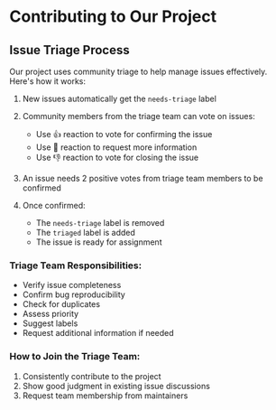 # Contributing to Our Project

## Issue Triage Process

Our project uses community triage to help manage issues effectively. Here's how it works:

1. New issues automatically get the `needs-triage` label
2. Community members from the triage team can vote on issues:
   - Use 👍 reaction to vote for confirming the issue
   - Use 💭 reaction to request more information
   - Use 👎 reaction to vote for closing the issue

3. An issue needs 2 positive votes from triage team members to be confirmed
4. Once confirmed:
   - The `needs-triage` label is removed
   - The `triaged` label is added
   - The issue is ready for assignment

### Triage Team Responsibilities:
- Verify issue completeness
- Confirm bug reproducibility
- Check for duplicates
- Assess priority
- Suggest labels
- Request additional information if needed

### How to Join the Triage Team:
1. Consistently contribute to the project
2. Show good judgment in existing issue discussions
3. Request team membership from maintainers